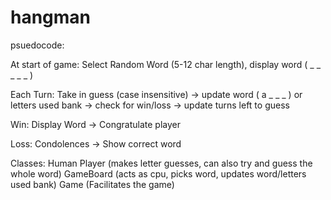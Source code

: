 # hangman

psuedocode:

At start of game:
Select Random Word (5-12 char length), display word  ( _ _ _ _ _ )

Each Turn:
Take in guess (case insensitive) -> update word ( a _ _ _ ) or letters used bank -> check for win/loss -> update turns left to guess

Win:
Display Word -> Congratulate player

Loss:
Condolences -> Show correct word


Classes:
Human Player (makes letter guesses, can also try and guess the whole word)
GameBoard (acts as cpu, picks word, updates word/letters used bank)
Game (Facilitates the game)


